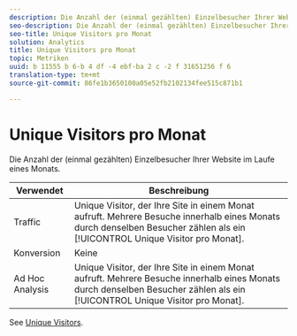 ```yaml
---
description: Die Anzahl der (einmal gezählten) Einzelbesucher Ihrer Website im Laufe eines Monats.
seo-description: Die Anzahl der (einmal gezählten) Einzelbesucher Ihrer Website im Laufe eines Monats.
seo-title: Unique Visitors pro Monat
solution: Analytics
title: Unique Visitors pro Monat
topic: Metriken
uuid: b 11555 b 6-b 4 df -4 ebf-ba 2 c -2 f 31651256 f 6
translation-type: tm+mt
source-git-commit: 86fe1b3650100a05e52fb2102134fee515c871b1

---
```



# Unique Visitors pro Monat

Die Anzahl der (einmal gezählten) Einzelbesucher Ihrer Website im Laufe eines Monats.

| Verwendet | Beschreibung |
|---|---|
| Traffic | Unique Visitor, der Ihre Site in einem Monat aufruft. Mehrere Besuche innerhalb eines Monats durch denselben Besucher zählen als ein [!UICONTROL Unique Visitor pro Monat]. |
| Konversion | Keine |
| Ad Hoc Analysis | Unique Visitor, der Ihre Site in einem Monat aufruft. Mehrere Besuche innerhalb eines Monats durch denselben Besucher zählen als ein [!UICONTROL Unique Visitor pro Monat]. |

See [Unique Visitors](/help/components/c-variables/c-metrics/metrics-unique-visitors.md).
